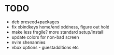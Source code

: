 # TODO

* deb preseed+packages
* fix xbindkeys home/end oddness, figure out hold
* make less fragile? more standard setup/install
* update colors for non-bad screen
* nvim shenannies
* vbox options - guestadditions etc
